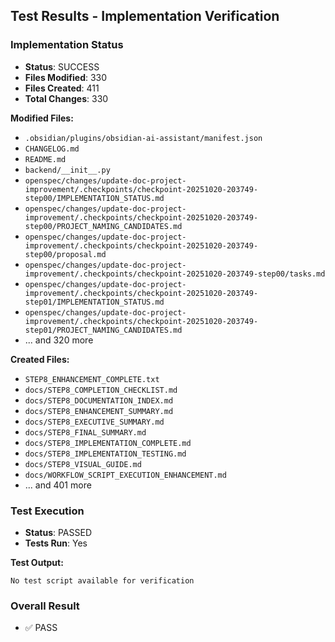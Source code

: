 
## Test Results - Implementation Verification

### Implementation Status
- **Status**: SUCCESS
- **Files Modified**: 330
- **Files Created**: 411
- **Total Changes**: 330

**Modified Files:**
- `.obsidian/plugins/obsidian-ai-assistant/manifest.json`
- `CHANGELOG.md`
- `README.md`
- `backend/__init__.py`
- `openspec/changes/update-doc-project-improvement/.checkpoints/checkpoint-20251020-203749-step00/IMPLEMENTATION_STATUS.md`
- `openspec/changes/update-doc-project-improvement/.checkpoints/checkpoint-20251020-203749-step00/PROJECT_NAMING_CANDIDATES.md`
- `openspec/changes/update-doc-project-improvement/.checkpoints/checkpoint-20251020-203749-step00/proposal.md`
- `openspec/changes/update-doc-project-improvement/.checkpoints/checkpoint-20251020-203749-step00/tasks.md`
- `openspec/changes/update-doc-project-improvement/.checkpoints/checkpoint-20251020-203749-step01/IMPLEMENTATION_STATUS.md`
- `openspec/changes/update-doc-project-improvement/.checkpoints/checkpoint-20251020-203749-step01/PROJECT_NAMING_CANDIDATES.md`
- ... and 320 more

**Created Files:**
- `STEP8_ENHANCEMENT_COMPLETE.txt`
- `docs/STEP8_COMPLETION_CHECKLIST.md`
- `docs/STEP8_DOCUMENTATION_INDEX.md`
- `docs/STEP8_ENHANCEMENT_SUMMARY.md`
- `docs/STEP8_EXECUTIVE_SUMMARY.md`
- `docs/STEP8_FINAL_SUMMARY.md`
- `docs/STEP8_IMPLEMENTATION_COMPLETE.md`
- `docs/STEP8_IMPLEMENTATION_TESTING.md`
- `docs/STEP8_VISUAL_GUIDE.md`
- `docs/WORKFLOW_SCRIPT_EXECUTION_ENHANCEMENT.md`
- ... and 401 more

### Test Execution
- **Status**: PASSED
- **Tests Run**: Yes

**Test Output:**
```
No test script available for verification
```

### Overall Result
- ✅ PASS
